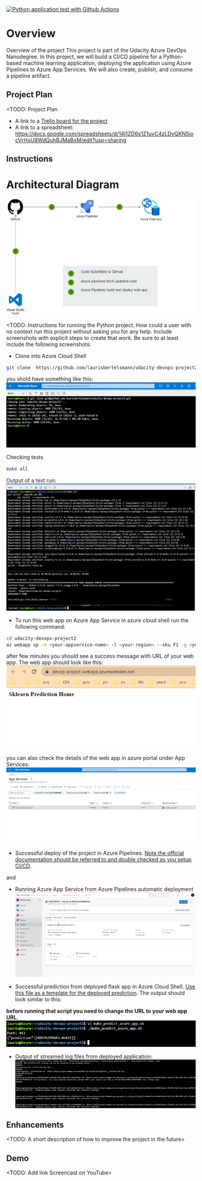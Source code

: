 [![Python application test with Github Actions](https://github.com/laurisbertelsmann/udacity-devops-project2/actions/workflows/pythonapp.yml/badge.svg)](https://github.com/laurisbertelsmann/udacity-devops-project2/actions/workflows/pythonapp.yml)

# Overview

Overview of the project
This project is part of the Udacity Azure DevOps Nanodegree. In this project, we will build a CI/CD pipeline for a Python-based machine learning application, deploying the application using Azure Pipelines to Azure App Services. We will also create, publish, and consume a pipeline artifact.

## Project Plan
<TODO: Project Plan

* A link to a [Trello board for the project](https://trello.com/b/n4r8Abx5/devops-project-2)
* A link to a spreadsheet: https://docs.google.com/spreadsheets/d/14l1ZD6s1Z1uvC4zLDvQKN5iocVrHxU8WdQuhBJMaBxM/edit?usp=sharing

## Instructions

  
# Architectural Diagram 
 ![Diagram](./images/pipeline.jpg)

<TODO:  Instructions for running the Python project.  How could a user with no context run this project without asking you for any help.  Include screenshots with explicit steps to create that work. Be sure to at least include the following screenshots:

* Clone into Azure Cloud Shell
```bash
git clone  https://github.com/laurisbertelsmann/udacity-devops-project2 
```
you shold have something like this:
![clone](./images/git-clone.png)

Checking tests 
```bash
make all
```
Output of a test run: 
![test](./images/make-all-screenshot.png)

* To run this web app on Azure App Service
in azure cloud shell run the following command:
```bash
cd udacity-devops-project2 
az webapp up -n <your-appservice-name> -l <your-region> --sku F1 -g <your-resource-group>
```

after few minutes you should see a success message with URL of your web app. 
The web app should look like this:
![webapp](./images/web-app.png)

you can also check the details of the web app in azure portal under App Services:
![webapp](./images/web-app-portal.png)



* Successful deploy of the project in Azure Pipelines.  [Note the official documentation should be referred to and double checked as you setup CI/CD](https://docs.microsoft.com/en-us/azure/devops/pipelines/ecosystems/python-webapp?view=azure-devops).

and 
* Running Azure App Service from Azure Pipelines automatic deployment
![pipeline](./images/pipeline-success.png)

* Successful prediction from deployed flask app in Azure Cloud Shell.  [Use this file as a template for the deployed prediction](https://github.com/udacity/nd082-Azure-Cloud-DevOps-Starter-Code/blob/master/C2-AgileDevelopmentwithAzure/project/starter_files/flask-sklearn/make_predict_azure_app.sh).
The output should look similar to this:

**before running that script you need to change the URL to your web app URL.**
![prediction](./images/prediction.png)

* Output of streamed log files from deployed application:
![logs](./images/log-tail.png)
> 

## Enhancements

<TODO: A short description of how to improve the project in the future>

## Demo 

<TODO: Add link Screencast on YouTube>



